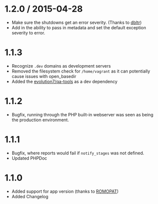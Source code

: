 
1.2.0 / 2015-04-28
==================

  * Make sure the shutdowns get an error severity. (Thanks to [dbltr](https://github.com/dbtl://github.com/dbtlr))
  * Add in the ability to pass in metadata and set the default exception severity to error.

# 1.1.3

* Recognize `.dev` domains as development servers
* Removed the filesystem check for `/home/vagrant` as it can potentially cause issues with open_basedir
* Added the [evolution7/qa-tools](https://github.com/evolution7/qa-tools) as a dev dependency

# 1.1.2

* Bugfix, running through the PHP built-in webserver was seen as being the production environment.

# 1.1.1

* Bugfix, where reports would fail if `notify_stages` was not defined.
* Updated PHPDoc

# 1.1.0

* Added support for app version (thanks to [ROMOPAT](https://github.com/ROMOPAT))
* Added Changelog
